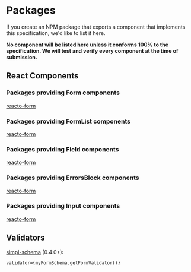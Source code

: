 # Packages

If you create an NPM package that exports a component that implements this specification, we'd like to list it here.

**No component will be listed here unless it conforms 100% to the specification. We will test and verify every component at the time of submission.**

## React Components

### Packages providing Form components

[reacto-form](https://github.com/DairyStateDesigns/reacto-form)

### Packages providing FormList components

[reacto-form](https://github.com/DairyStateDesigns/reacto-form)

### Packages providing Field components

[reacto-form](https://github.com/DairyStateDesigns/reacto-form)

### Packages providing ErrorsBlock components

[reacto-form](https://github.com/DairyStateDesigns/reacto-form)

### Packages providing Input components

[reacto-form](https://github.com/DairyStateDesigns/reacto-form)

## Validators

[simpl-schema](https://github.com/aldeed/node-simple-schema) (0.4.0+):

```
validator={myFormSchema.getFormValidator()}
```
